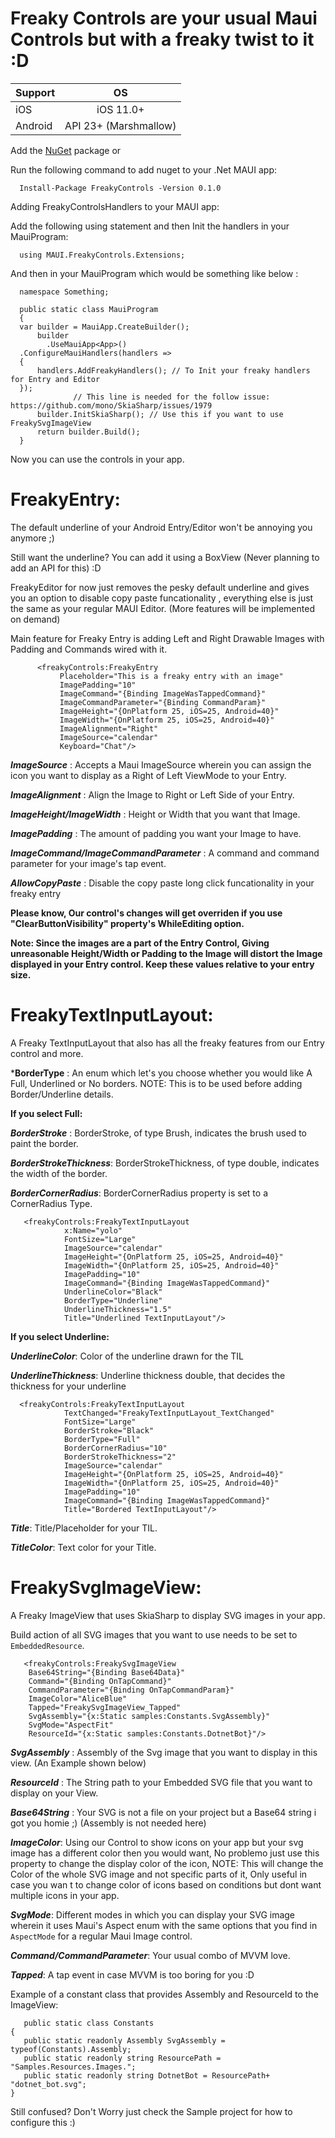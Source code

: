 # Freaky Controls are your usual Maui Controls but with a freaky twist to it :D

| Support       | OS            |
| ------------- |:-------------:|
| iOS             | iOS 11.0+ |
| Android    | API 23+ (Marshmallow)    | 



Add the [NuGet](https://www.nuget.org/packages/FreakyControls) package or 

Run the following command to add nuget to your .Net MAUI app:

      Install-Package FreakyControls -Version 0.1.0

Adding FreakyControlsHandlers to your MAUI app:

Add the following using statement and then Init the handlers in your MauiProgram: 

      using MAUI.FreakyControls.Extensions;
      
And then in your MauiProgram which would be something like below :       
      
      namespace Something;
      
      public static class MauiProgram
      {     
      var builder = MauiApp.CreateBuilder();
		  builder
			.UseMauiApp<App>()
      .ConfigureMauiHandlers(handlers =>
      {
          handlers.AddFreakyHandlers(); // To Init your freaky handlers for Entry and Editor
      });
                  // This line is needed for the follow issue: https://github.com/mono/SkiaSharp/issues/1979
		  builder.InitSkiaSharp(); // Use this if you want to use FreakySvgImageView 
		  return builder.Build();
      }   
      
Now you can use the controls in your app.
 
# FreakyEntry: 

The default underline of your Android Entry/Editor won't be annoying you anymore ;) 

Still want the underline? You can add it using a BoxView (Never planning to add an API for this) :D

FreakyEditor for now just removes the pesky default underline and gives you an option to disable copy paste funcationality , everything else is just the same as your regular MAUI Editor. (More features will be implemented on demand)

Main feature for Freaky Entry is adding Left and Right Drawable Images with Padding and Commands wired with it.
      
          <freakyControls:FreakyEntry
               Placeholder="This is a freaky entry with an image"
               ImagePadding="10" 
               ImageCommand="{Binding ImageWasTappedCommand}"
               ImageCommandParameter="{Binding CommandParam}"
               ImageHeight="{OnPlatform 25, iOS=25, Android=40}"
               ImageWidth="{OnPlatform 25, iOS=25, Android=40}"
               ImageAlignment="Right"
               ImageSource="calendar"
               Keyboard="Chat"/>
               
 ***ImageSource*** : Accepts a Maui ImageSource wherein you can assign the icon you want to display as a Right of Left ViewMode to your Entry.
 
 ***ImageAlignment*** : Align the Image to Right or Left Side of your Entry.
 
 ***ImageHeight/ImageWidth*** : Height or Width that you want that Image. 
 
 ***ImagePadding*** : The amount of padding you want your Image to have.
 
 ***ImageCommand/ImageCommandParameter*** : A command and command parameter for your image's tap event.
 
 ***AllowCopyPaste*** : Disable the copy paste long click funcationality in your freaky entry 
 
 **Please know, Our control's changes will get overriden if you use "ClearButtonVisibility" property's WhileEditing option.**
 
**Note: Since the images are a part of the Entry Control, Giving unreasonable Height/Width or Padding to the Image will distort the Image displayed in your Entry control. Keep these values relative to your entry size.**


 # FreakyTextInputLayout:
 
 A Freaky TextInputLayout that also has all the freaky features from our Entry control and more.
 
 ***BorderType** : An enum which let's you choose whether you would like A Full, Underlined or No borders. NOTE: This is to be used before adding Border/Underline details.
 
 **If you select Full:**
 
 ***BorderStroke*** : BorderStroke, of type Brush, indicates the brush used to paint the border.

 ***BorderStrokeThickness***: BorderStrokeThickness, of type double, indicates the width of the border.

 ***BorderCornerRadius***: BorderCornerRadius property is set to a CornerRadius Type.
 
       <freakyControls:FreakyTextInputLayout
                x:Name="yolo"
                FontSize="Large"
                ImageSource="calendar"
                ImageHeight="{OnPlatform 25, iOS=25, Android=40}"
                ImageWidth="{OnPlatform 25, iOS=25, Android=40}"
                ImagePadding="10"
                ImageCommand="{Binding ImageWasTappedCommand}"
                UnderlineColor="Black"
                BorderType="Underline"
                UnderlineThickness="1.5"
                Title="Underlined TextInputLayout"/>
 
 
 **If you select Underline:**
 
 ***UnderlineColor***: Color of the underline drawn for the TIL
 
 ***UnderlineThickness***: Underline thickness double, that decides the thickness for your underline 
 
 
      <freakyControls:FreakyTextInputLayout
                TextChanged="FreakyTextInputLayout_TextChanged"
                FontSize="Large"
                BorderStroke="Black"
                BorderType="Full"
                BorderCornerRadius="10"
                BorderStrokeThickness="2"
                ImageSource="calendar"
                ImageHeight="{OnPlatform 25, iOS=25, Android=40}"
                ImageWidth="{OnPlatform 25, iOS=25, Android=40}"
                ImagePadding="10"
                ImageCommand="{Binding ImageWasTappedCommand}"
                Title="Bordered TextInputLayout"/>
		
		
 
 ***Title***: Title/Placeholder for your TIL.
 
 ***TitleColor***: Text color for your Title.
 
 
 
 # FreakySvgImageView: 
 
 A Freaky ImageView that uses SkiaSharp to display SVG images in your app.
 
 Build action of all SVG images that you want to use needs to be set to `EmbeddedResource`.
 
  
       <freakyControls:FreakySvgImageView
		Base64String="{Binding Base64Data}"
		Command="{Binding OnTapCommand}"
		CommandParameter="{Binding OnTapCommandParam}"
		ImageColor="AliceBlue"
		Tapped="FreakySvgImageView_Tapped"
		SvgAssembly="{x:Static samples:Constants.SvgAssembly}"
		SvgMode="AspectFit"
		ResourceId="{x:Static samples:Constants.DotnetBot}"/>
		
 
  ***SvgAssembly*** : Assembly of the Svg image that you want to display in this view. (An Example shown below)
  
  ***ResourceId*** : The String path to your Embedded SVG file that you want to display on your View.
  
  ***Base64String*** : Your SVG is not a file on your project but a Base64 string i got you homie ;) (Assembly is not needed here)
  
  ***ImageColor***: Using our Control to show icons on your app but your svg image has a different color then you would want, No problemo just use this property to change the display color of the icon, NOTE: This will change the Color of the whole SVG image and not specific parts of it, Only useful in case you wan t to change color of icons based on conditions but dont want multiple icons in your app.
  
  ***SvgMode***: Different modes in which you can display your SVG image wherein it uses Maui's Aspect enum with the same options that you find in `AspectMode` for a regular Maui Image control. 
  
  ***Command/CommandParameter***: Your usual combo of MVVM love.
  
  ***Tapped***: A tap event in case MVVM is too boring for you :D
  
  
  Example of a constant class that provides Assembly and ResourceId to the ImageView:
  
       public static class Constants
	{
	   public static readonly Assembly SvgAssembly = typeof(Constants).Assembly;
	   public static readonly string ResourcePath = "Samples.Resources.Images.";
	   public static readonly string DotnetBot = ResourcePath+ "dotnet_bot.svg";
	}
	
Still confused? Don't Worry just check the Sample project for how to configure this :) 
  
  
 
 
 
 
 
